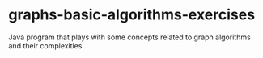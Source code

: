 # graphs-basic-algorithms-exercises
Java program that plays with some concepts related to graph algorithms and their complexities.
